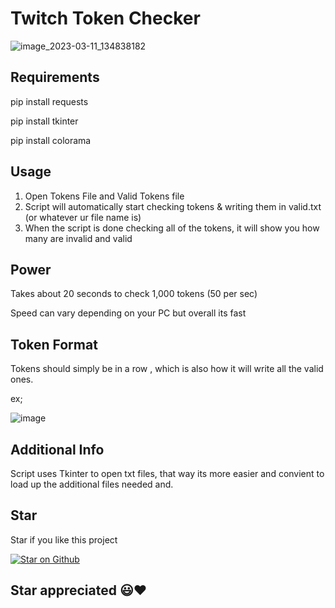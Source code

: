 # Twitch Token Checker


![image_2023-03-11_134838182](https://user-images.githubusercontent.com/126424282/224512937-ae8fc28b-55fc-4f44-bdf1-3c6e67775f96.png)


## Requirements

pip install requests

pip install tkinter

pip install colorama

## Usage

1) Open Tokens File and Valid Tokens file
2) Script will automatically start checking tokens & writing them in valid.txt (or whatever ur file name is)
3) When the script is done checking all of the tokens, it will show you how many are invalid and valid

## Power

Takes about 20 seconds to check 1,000 tokens (50 per sec)

Speed can vary depending on your PC but overall its fast
## Token Format

Tokens should simply be in a row , which is also how it will write all the valid ones.

ex;

![image](https://user-images.githubusercontent.com/126424282/224513717-e2cc3986-40d7-45bf-a51f-52a356eeef96.png)



## Additional Info
Script uses Tkinter to open txt files, that way its more easier and convient to load up the additional files needed and.

## Star

Star if you like this project

[![Star on Github](https://img.shields.io/github/stars/<dieful>/<twitch-token-checker>?style=social)](https://github.com/<dieful>/<twitch-token-checker>/stargazers)

## Star appreciated 😃❤️ 
